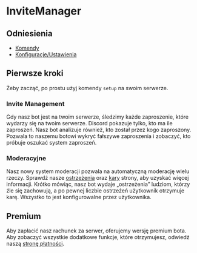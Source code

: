 # InviteManager

## Odniesienia

- [Komendy](/pl/reference/commands.md)
- [Konfiguracje/Ustawienia](/pl/reference/settings.md)

## Pierwsze kroki

Żeby zacząć, po prostu użyj komendy `setup` na swoim serwerze.

### Invite Management

Gdy nasz bot jest na twoim serwerze, śledzimy każde zaproszenie, które wydarzy się na twoim serwerze. Discord pokazuje tylko, kto ma ile zaproszeń. Nasz bot analizuje również, kto został przez kogo zaproszony. Pozwala to naszemu botowi wykryć fałszywe zaproszenia i zobaczyć, kto próbuje oszukać system zaproszeń.

### Moderacyjne

Nasz nowy system moderacji pozwala na automatyczną moderację wielu rzeczy. Sprawdź nasze [ostrzeżenia](/pl/modules/moderation/strikes.md) oraz [kary](/pl/modules/moderation/punishments.md) strony, aby uzyskać więcej informacji. Krótko mówiąc, nasz bot wydaje „ostrzeżenia” ludziom, którzy źle się zachowują, a po pewnej liczbie ostrzeżeń użytkownik otrzymuje karę. Wszystko to jest konfigurowalne przez użytkownika.

## Premium

Aby zapłacić nasz rachunek za serwer, oferujemy wersję premium bota. Aby zobaczyć wszystkie dodatkowe funkcje, które otrzymujesz, odwiedź naszą [stronę płatności](/pl/premium/features.md).
